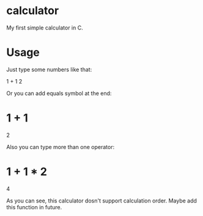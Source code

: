 # calculator
My first simple calculator in C.

# Usage
Just type some numbers like that:

1
+
1
2

Or you can add equals symbol at the end:

1
+
1
=
2

Also you can type more than one operator:

1
+
1
*
2
=
4

As you can see, this calculator dosn't support calculation order. Maybe add this function in future.
